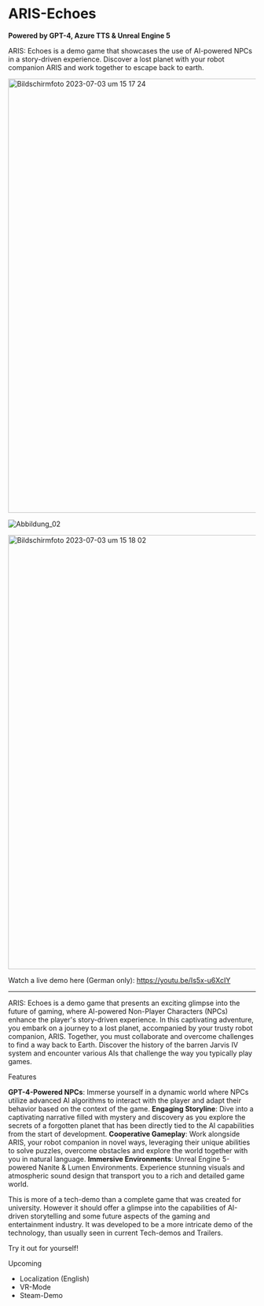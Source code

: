 # ARIS-Echoes

**Powered by GPT-4, Azure TTS & Unreal Engine 5**

ARIS: Echoes is a demo game that showcases the use of AI-powered NPCs in a story-driven experience. Discover a lost planet with your robot companion ARIS and work together to escape back to earth.

<img width="882" alt="Bildschirmfoto 2023-07-03 um 15 17 24" src="https://github.com/oscaem/ARIS-Echoes/assets/48035650/9666af46-1aa8-468f-b3fd-2cf98828b836">

![Abbildung_02](https://github.com/oscaem/ARIS-Echoes/assets/48035650/58323e00-b896-4f27-a041-3af8cf231aea)

<img width="882" alt="Bildschirmfoto 2023-07-03 um 15 18 02" src="https://github.com/oscaem/ARIS-Echoes/assets/48035650/3f521742-5756-4a0a-8dc0-ee8398fa5a74">

Watch a live demo here (German only): https://youtu.be/Is5x-u6XcIY

_______________________


ARIS: Echoes is a demo game that presents an exciting glimpse into the future of gaming, where AI-powered Non-Player Characters (NPCs) enhance the player's story-driven experience. In this captivating adventure, you embark on a journey to a lost planet, accompanied by your trusty robot companion, ARIS. Together, you must collaborate and overcome challenges to find a way back to Earth. Discover the history of the barren Jarvis IV system and encounter various AIs that challenge the way you typically play games. 

Features

**GPT-4-Powered NPCs**: Immerse yourself in a dynamic world where NPCs utilize advanced AI algorithms to interact with the player and adapt their behavior based on the context of the game.
**Engaging Storyline**: Dive into a captivating narrative filled with mystery and discovery as you explore the secrets of a forgotten planet that has been directly tied to the AI capabilities from the start of development. 
**Cooperative Gameplay**: Work alongside ARIS, your robot companion in novel ways, leveraging their unique abilities to solve puzzles, overcome obstacles and explore the world together with you in natural language.
**Immersive Environments**: Unreal Engine 5-powered Nanite & Lumen Environments. Experience stunning visuals and atmospheric sound design that transport you to a rich and detailed game world.

This is more of a tech-demo than a complete game that was created for university. However it should offer a glimpse into the capabilities of AI-driven storytelling and some future aspects of the gaming and entertainment industry. It was developed to be a more intricate demo of the technology, than usually seen in current Tech-demos and Trailers. 

Try it out for yourself! 

Upcoming

- Localization (English)
- VR-Mode
- Steam-Demo

